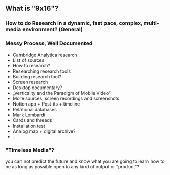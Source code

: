 ## What is "9x16"?

### How to do Research in a dynamic, fast pace, complex, multi-media environment? (General)


### Messy Process, Well Documented

- Cambridge Analytica research
- List of sources
- How to research?
- Researching research tools
- Building research tool?
- Screen research
- Desktop documentary?
- „Verticality and the Paradigm of Mobile Video“
-  More sources, screen recordings and screenshots
- Notion app + Post-its + timeline
- Relational databases
- Mark Lombardi
- Cards and threads
- Installation test
- Analog map + digital archive?
- …

### "Timeless Media"?

you can not predict the future and know what you are going to learn
how to be as long as possible open to any kind of output or "product"?
